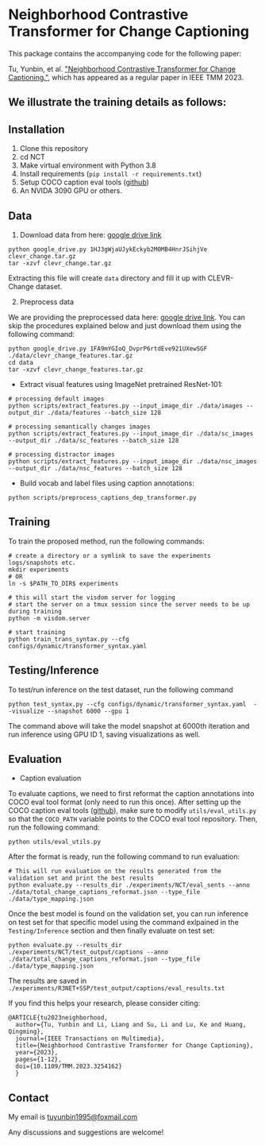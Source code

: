 # Neighborhood Contrastive Transformer for Change Captioning
This package contains the accompanying code for the following paper:

Tu, Yunbin, et al. ["Neighborhood Contrastive Transformer for Change Captioning."](https://ieeexplore.ieee.org/document/10086696), which has appeared as a regular paper in IEEE TMM 2023. 

## We illustrate the training details as follows:

## Installation
1. Clone this repository
2. cd NCT
1. Make virtual environment with Python 3.8 
2. Install requirements (`pip install -r requirements.txt`)
3. Setup COCO caption eval tools ([github](https://github.com/mtanti/coco-caption)) 
4. An NVIDA 3090 GPU or others.

## Data
1. Download data from here: [google drive link](https://drive.google.com/file/d/1HJ3gWjaUJykEckyb2M0MB4HnrJSihjVe/view?usp=sharing)
```
python google_drive.py 1HJ3gWjaUJykEckyb2M0MB4HnrJSihjVe clevr_change.tar.gz
tar -xzvf clevr_change.tar.gz
```
Extracting this file will create `data` directory and fill it up with CLEVR-Change dataset.

2. Preprocess data

We are providing the preprocessed data here: [google drive link](https://drive.google.com/file/d/1FA9mYGIoQ_DvprP6rtdEve921UXewSGF/view?usp=sharing).
You can skip the procedures explained below and just download them using the following command:
```
python google_drive.py 1FA9mYGIoQ_DvprP6rtdEve921UXewSGF ./data/clevr_change_features.tar.gz
cd data
tar -xzvf clevr_change_features.tar.gz
```

* Extract visual features using ImageNet pretrained ResNet-101:
```
# processing default images
python scripts/extract_features.py --input_image_dir ./data/images --output_dir ./data/features --batch_size 128

# processing semantically changes images
python scripts/extract_features.py --input_image_dir ./data/sc_images --output_dir ./data/sc_features --batch_size 128

# processing distractor images
python scripts/extract_features.py --input_image_dir ./data/nsc_images --output_dir ./data/nsc_features --batch_size 128
```

* Build vocab and label files using caption annotations:
```
python scripts/preprocess_captions_dep_transformer.py
```

## Training
To train the proposed method, run the following commands:
```
# create a directory or a symlink to save the experiments logs/snapshots etc.
mkdir experiments
# OR
ln -s $PATH_TO_DIR$ experiments

# this will start the visdom server for logging
# start the server on a tmux session since the server needs to be up during training
python -m visdom.server

# start training
python train_trans_syntax.py --cfg configs/dynamic/transformer_syntax.yaml 
```


## Testing/Inference
To test/run inference on the test dataset, run the following command
```
python test_syntax.py --cfg configs/dynamic/transformer_syntax.yaml  --visualize --snapshot 6000 --gpu 1
```
The command above will take the model snapshot at 6000th iteration and run inference using GPU ID 1, saving visualizations as well.

## Evaluation
* Caption evaluation

To evaluate captions, we need to first reformat the caption annotations into COCO eval tool format (only need to run this once). After setting up the COCO caption eval tools ([github](https://github.com/tylin/coco-caption)), make sure to modify `utils/eval_utils.py` so that the `COCO_PATH` variable points to the COCO eval tool repository. Then, run the following command:
```
python utils/eval_utils.py
```

After the format is ready, run the following command to run evaluation:
```
# This will run evaluation on the results generated from the validation set and print the best results
python evaluate.py --results_dir ./experiments/NCT/eval_sents --anno ./data/total_change_captions_reformat.json --type_file ./data/type_mapping.json
```

Once the best model is found on the validation set, you can run inference on test set for that specific model using the command exlpained in the `Testing/Inference` section and then finally evaluate on test set:
```
python evaluate.py --results_dir ./experiments/NCT/test_output/captions --anno ./data/total_change_captions_reformat.json --type_file ./data/type_mapping.json
```
The results are saved in `./experiments/R3NET+SSP/test_output/captions/eval_results.txt`

If you find this helps your research, please consider citing:
```
@ARTICLE{tu2023neighborhood,
  author={Tu, Yunbin and Li, Liang and Su, Li and Lu, Ke and Huang, Qingming},
  journal={IEEE Transactions on Multimedia}, 
  title={Neighborhood Contrastive Transformer for Change Captioning}, 
  year={2023},
  pages={1-12},
  doi={10.1109/TMM.2023.3254162}
  }
```

## Contact
My email is tuyunbin1995@foxmail.com

Any discussions and suggestions are welcome!


